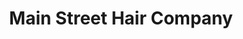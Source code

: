 ---
title: "Main Street Hair Company"
url: /fairborn/main-street-hair-company/
shop: hairdresser
---